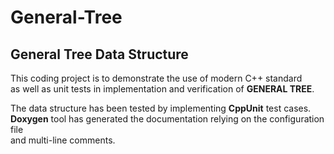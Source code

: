 # General-Tree

## General Tree Data Structure

This coding project is to demonstrate the use of modern C++ standard </br >
as well as unit tests in implementation and verification of **GENERAL TREE**.</br >


The data structure has been tested by implementing **CppUnit** test cases.
**Doxygen** tool has generated the documentation relying on the configuration file</br >
and multi-line comments.
